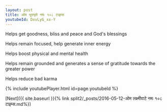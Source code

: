 ```yaml
---
layout: post
title: ओम भूतभृते नमः १०८ टाइम्स
youtubeId: DxvLyG_xx-Y
---
```

 
 
Helps get goodness, bliss and peace and God's blessings
 
Helps remain focused, help generate inner energy 
 
Helps boost physical and mental health 
 
Helps remain grounded and generates a sense of gratitude towards the greater power 
 
Helps reduce bad karma
 
 
 
 


{% include youtubePlayer.html id=page.youtubeId %}
 
[Next]({{ site.baseurl }}{% link  split2/_posts/2016-05-12-ओम लक्ष्मीवाटे नमः १०८ टाइम्स.md%})
 
